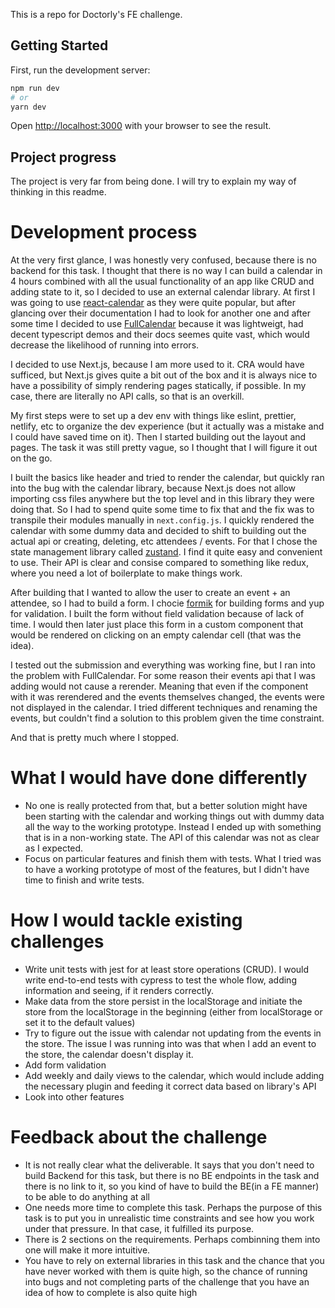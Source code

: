 This is a repo for Doctorly's FE challenge.

## Getting Started

First, run the development server:

```bash
npm run dev
# or
yarn dev
```

Open [http://localhost:3000](http://localhost:3000) with your browser to see the result.

## Project progress

The project is very far from being done. I will try to explain my way of thinking in this readme.

# Development process

At the very first glance, I was honestly very confused, because there is no backend for this task. I thought that there is no way I can build a calendar in 4 hours combined with all the usual functionality of an app like CRUD and adding state to it, so I decided to use an external calendar library. At first I was going to use [react-calendar](https://www.npmjs.com/package/react-calendar) as they were quite popular, but after glancing over their documentation I had to look for another one and after some time I decided to use [FullCalendar](https://fullcalendar.io/) because it was lightweigt, had decent typescript demos and their docs seemes quite vast, which would decrease the likelihood of running into errors.

I decided to use Next.js, because I am more used to it. CRA would have sufficed, but Next.js gives quite a bit out of the box and it is always nice to have a possibility of simply rendering pages statically, if possible. In my case, there are literally no API calls, so that is an overkill.

My first steps were to set up a dev env with things like eslint, prettier, netlify, etc to organize the dev experience (but it actually was a mistake and I could have saved time on it). Then I started building out the layout and pages. The task it was still pretty vague, so I thought that I will figure it out on the go.

I built the basics like header and tried to render the calendar, but quickly ran into the bug with the calendar library, because Next.js does not allow importing css files anywhere but the top level and in this library they were doing that. So I had to spend quite some time to fix that and the fix was to transpile their modules manually in `next.config.js`. I quickly rendered the calendar with some dummy data and decided to shift to building out the actual api or creating, deleting, etc attendees / events. For that I chose the state management library called [zustand](https://github.com/pmndrs/zustand). I find it quite easy and convenient to use. Their API is clear and consise compared to something like redux, where you need a lot of boilerplate to make things work.

After building that I wanted to allow the user to create an event + an attendee, so I had to build a form. I chocie [formik](https://formik.org/) for building forms and yup for validation. I built the form without field validation because of lack of time. I would then later just place this form in a custom component that would be rendered on clicking on an empty calendar cell (that was the idea).

I tested out the submission and everything was working fine, but I ran into the problem with FullCalendar. For some reason their events api that I was adding would not cause a rerender. Meaning that even if the component with it was rerendered and the events themselves changed, the events were not displayed in the calendar. I tried different techniques and renaming the events, but couldn't find a solution to this problem given the time constraint.

And that is pretty much where I stopped.

# What I would have done differently

- No one is really protected from that, but a better solution might have been starting with the calendar and working things out with dummy data all the way to the working prototype. Instead I ended up with something that is in a non-working state. The API of this calendar was not as clear as I expected.
- Focus on particular features and finish them with tests. What I tried was to have a working prototype of most of the features, but I didn't have time to finish and write tests.

# How I would tackle existing challenges

- Write unit tests with jest for at least store operations (CRUD). I would write end-to-end tests with cypress to test the whole flow, adding information and seeing, if it renders correctly.
- Make data from the store persist in the localStorage and initiate the store from the localStorage in the beginning (either from localStorage or set it to the default values)
- Try to figure out the issue with calendar not updating from the events in the store. The issue I was running into was that when I add an event to the store, the calendar doesn't display it.
- Add form validation
- Add weekly and daily views to the calendar, which would include adding the necessary plugin and feeding it correct data based on library's API
- Look into other features

# Feedback about the challenge

- It is not really clear what the deliverable. It says that you don't need to build Backend for this task, but there is no BE endpoints in the task and there is no link to it, so you kind of have to build the BE(in a FE manner) to be able to do anything at all
- One needs more time to complete this task. Perhaps the purpose of this task is to put you in unrealistic time constraints and see how you work under that pressure. In that case, it fulfilled its purpose.
- There is 2 sections on the requirements. Perhaps combinning them into one will make it more intuitive.
- You have to rely on external libraries in this task and the chance that you have never worked with them is quite high, so the chance of running into bugs and not completing parts of the challenge that you have an idea of how to complete is also quite high
